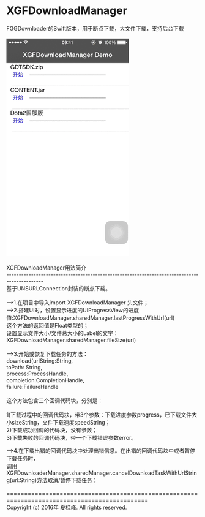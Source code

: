 # XGFDownloadManager<br>
FGGDownloader的Swift版本，用于断点下载，大文件下载，支持后台下载<br>
<br>
![演示](https://github.com/Insfgg99x/XGFDownloader/blob/master/demo.gif)<br>
<br>
XGFDownloadManager用法简介<br>
---------------------------------------------------------------------------------------------<br>
基于UNSURLConnection封装的断点下载。<br>
<br>
-->1.在项目中导入import XGFDownloadManager 头文件；<br>
-->2.搭建UI时，设置显示进度的UIProgressView的进度值:XGFDownloadManager.sharedManager.lastProgressWithUrl(url)<br>
这个方法的返回值是Float类型的；<br>
设置显示文件大小/文件总大小的Label的文字：XGFDownloadManager.sharedManager.fileSize(url)<br>
<br>
-->3.开始或恢复下载任务的方法：<br>
download(urlString:String, <br>
            toPath: String, <br>
           process:ProcessHandle,<br>
        completion:CompletionHandle,<br>
           failure:FailureHandle<br>
<br>
这个方法包含三个回调代码块，分别是：<br>
<br>
1)下载过程中的回调代码块，带3个参数：下载进度参数progress，已下载文件大小sizeString，文件下载速度speedString；<br>
2)下载成功回调的代码块，没有参数；<br>
3)下载失败的回调代码块，带一个下载错误参数error。<br>

-->4.在下载出错的回调代码块中处理出错信息。在出错的回调代码块中或者暂停下载任务时，<br>
调用XGFDownloaderManager.sharedManager.cancelDownloadTaskWithUrlString(url:String)方法取消/暂停下载任务；<br>
<br>
==============================================================================================<br>
Copyright (c) 2016年 夏桂峰. All rights reserved.<br>


